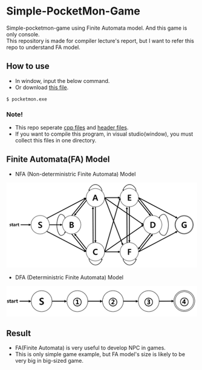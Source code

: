 # Simple-PocketMon-Game

Simple-pocketmon-game using Finite Automata model. And this game is only console.<br>
This repository is made for compiler lecture's report, but I want to refer this repo to understand FA model.


## How to use

- In window, input the below command. <br>
- Or download [this file](https://github.com/KeonHeeLee/simple-pocket-mon-game/blob/master/pocketmon.exe).
```
$ pocketmon.exe
```


### Note!

- This repo seperate [cpp files](https://github.com/KeonHeeLee/simple-pocket-mon-game/tree/master/src) and [header files](https://github.com/KeonHeeLee/simple-pocket-mon-game/tree/master/include).
- If you want to compile this program, in visual studio(window), you must collect this files in one directory.


## Finite Automata(FA) Model

- NFA (Non-deterministric Finite Automata) Model
<img src="https://github.com/KeonHeeLee/simple-pocket-mon-game/blob/master/img/02.PNG">

- DFA (Deterministric Finite Automata) Model
<img src="https://github.com/KeonHeeLee/simple-pocket-mon-game/blob/master/img/03.PNG">


## Result

- FA(Finite Automata) is very useful to develop NPC in games.
- This is only simple game example, but FA model's size is likely to be very big in big-sized game.

